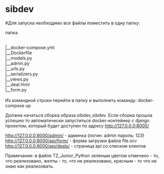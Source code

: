 # sibdev

#Для запуска необходимо все файлы поместить в одну папку:
<br>
<p>папка<p><br>
  |__docker-compose.yml<br>
  |__Dockerfile<br>
  |__models.py<br>
  |__admin.py<br>
  |__urls.py<br>
  |__serializers.py<br>
  |__views.py<br>
  |__deal.html<br>
  |__form.py<br>
  <br>
  Из командной строки перейти в папку и выполнить команду:
    docker-compose up
    
  Должна начаться сборка образа sibdev_sibdev.
  Если сборка прошла успешно то автоматически запуститься docker-контейнер с django проектом,
  который будет доступен по адресу http://127.0.0.0:8000/
  
  http://127.0.0.0:8000/admin/      - админка (логин: admin пароль: 123)
  http://127.0.0.0:8000/api/form/   - форма загрузки файла file.scv
  http://127.0.0.0:8000/api/deals/  - страница api со списком клентов
  
  
  Примечание: в файле TZ_Junior_Python зеленым цветом отмечено - то, что реализовано, желты - то, что не реализовано, красным - то что не знаю как реализовать.

